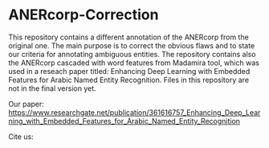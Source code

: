 # ANERcorp-Correction
This repository contains a different annotation of the ANERcorp from the original one. The main purpose is to correct the obvious flaws and to state our criteria for annotating ambiguous entities. The repository contains also the ANERcorp cascaded with word features from Madamira tool, which was used in a reseach paper titled: Enhancing Deep Learning with Embedded Features for Arabic Named Entity Recognition.
Files in this repository are not in the final version yet.

Our paper:
https://www.researchgate.net/publication/361616757_Enhancing_Deep_Learning_with_Embedded_Features_for_Arabic_Named_Entity_Recognition

Cite us:
